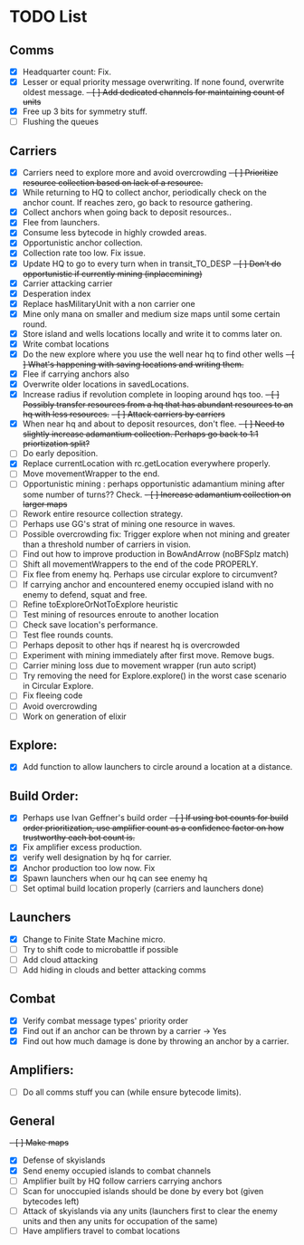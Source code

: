 # TODO List

## Comms

- [x] Headquarter count: Fix.
- [x] Lesser or equal priority message overwriting. If none found, overwrite oldest message.
~~- [ ] Add dedicated channels for maintaining count of units~~
- [x] Free up 3 bits for symmetry stuff.
- [ ] Flushing the queues

## Carriers
- [x] Carriers need to explore more and avoid overcrowding
~~- [ ] Prioritize resource collection based on lack of a resource.~~
- [x] While returning to HQ to collect anchor, periodically check on the anchor count. If reaches zero, go back to resource gathering.
- [x] Collect anchors when going back to deposit resources..
- [x] Flee from launchers.
- [x] Consume less bytecode in highly crowded areas.
- [x] Opportunistic anchor collection.
- [x] Collection rate too low. Fix issue.
- [x] Update HQ to go to every turn when in transit_TO_DESP
~~- [ ] Don't do opportunistic if currently mining (inplacemining)~~
- [x] Carrier attacking carrier
- [x] Desperation index
- [x] Replace hasMilitaryUnit with a non carrier one
- [x] Mine only mana on smaller and medium size maps until some certain round.
- [x] Store island and wells locations locally and write it to comms later on.
- [x] Write combat locations
- [x] Do the new explore where you use the well near hq to find other wells
~~- [ ] What's happening with saving locations and writing them.~~
- [x] Flee if carrying anchors also
- [x] Overwrite older locations in savedLocations.
- [x] Increase radius if revolution complete in looping around hqs too.
~~- [ ] Possibly transfer resources from a hq that has abundant resources to an hq with less resources.~~
~~- [ ] Attack carriers by carriers~~
- [x] When near hq and about to deposit resources, don't flee.
~~- [ ] Need to slightly increase adamantium collection. Perhaps go back to 1:1 priortization split?~~
- [ ] Do early deposition.
- [x] Replace currentLocation with rc.getLocation everywhere properly.
- [ ] Move movementWrapper to the end.
- [ ] Opportunistic mining : perhaps opportunistic adamantium mining after some number of turns?? Check.
~~- [ ] Increase adamantium collection on larger maps~~
- [ ] Rework entire resource collection strategy.
- [ ] Perhaps use GG's strat of mining one resource in waves.
- [ ] Possible overcrowding fix: Trigger explore when not mining and greater than a threshold number of carriers in vision.
- [ ] Find out how to improve production in BowAndArrow (noBFSplz match)
- [ ] Shift all movementWrappers to the end of the code PROPERLY.
- [ ] Fix flee from enemy hq. Perhaps use circular explore to circumvent?
- [ ] If carrying anchor and encountered enemy occupied island with no enemy to defend, squat and free.
- [ ] Refine toExploreOrNotToExplore heuristic
- [ ] Test mining of resources enroute to another location
- [ ] Check save location's performance.
- [ ] Test flee rounds counts.
- [ ] Perhaps deposit to other hqs if nearest hq is overcrowded
- [ ] Experiment with mining immediately after first move. Remove bugs.
- [ ] Carrier mining loss due to movement wrapper (run auto script)
- [ ] Try removing the need for Explore.explore() in the worst case scenario in Circular Explore.
- [ ] Fix fleeing code
- [ ] Avoid overcrowding
- [ ] Work on generation of elixir

## Explore:
- [x] Add function to allow launchers to circle around a location at a distance.

## Build Order:
- [x] Perhaps use Ivan Geffner's build order
~~- [ ] If using bot counts for build order prioritization, use amplifier count as a confidence factor on how trustworthy each bot count is.~~
- [x] Fix amplifier excess production.
- [x] verify well designation by hq for carrier.
- [x] Anchor production too low now. Fix
- [x] Spawn launchers when our hq can see enemy hq
- [ ] Set optimal build location properly (carriers and launchers done)

## Launchers

- [x] Change to Finite State Machine micro.
- [ ] Try to shift code to microbattle if possible
- [ ] Add cloud attacking
- [ ] Add hiding in clouds and better attacking comms

## Combat

- [x] Verify combat message types' priority order
- [x] Find out if an anchor can be thrown by a carrier -> Yes
- [x] Find out how much damage is done by throwing an anchor by a carrier.

## Amplifiers:
- [ ] Do all comms stuff you can (while ensure bytecode limits).

## General
~~- [ ]  Make maps~~
- [x]  Defense of skyislands
- [x]  Send enemy occupied islands to combat channels
- [ ]  Amplifier built by HQ follow carriers carrying anchors
- [ ]  Scan for unoccupied islands should be done by every bot (given bytecodes left)
- [ ]  Attack of skyislands via any units (launchers first to clear the enemy units and then any units for occupation of the same)
- [ ]  Have amplifiers travel to combat locations